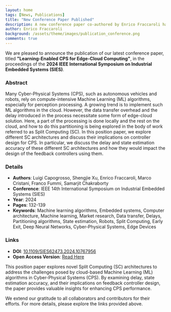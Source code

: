 ```yaml
---
layout: home
tags: [News, Publications]
title: "New Conference Paper Published"
description: A new conference paper co-authored by Enrico Fraccaroli has been published in the proceedings of the 2024 IEEE International Symposium on Industrial Embedded Systems (SIES).
author: Enrico Fraccaroli
background: /assets/theme/images/publication_conference.png
comments: true
---
```


We are pleased to announce the publication of our latest conference paper,
titled **"Learning-Enabled CPS for Edge-Cloud Computing"**, in the proceedings
of the **2024 IEEE International Symposium on Industrial Embedded Systems
(SIES)**.

### Abstract

Many Cyber-Physical Systems (CPS), such as autonomous vehicles and robots, rely
on compute-intensive Machine Learning (ML) algorithms, especially for perception
processing. A growing trend is to implement such ML algorithms in the cloud.
However, the data transfer overhead and the delay introduced in the process
necessitate some form of edge-cloud solution. Here, a part of the processing is
done locally and the rest on the cloud, and how to do this partitioning is being
explored in the body of work referred to as Split Computing (SC). In this
position paper, we explore different SC architectures and discuss their
implications on controller design for CPS. In particular, we discuss the delay
and state estimation accuracy of these different SC architectures and how they
would impact the design of the feedback controllers using them.

### Details

- **Authors**: Luigi Capogrosso, Shengjie Xu, Enrico Fraccaroli, Marco Cristani, Franco Fummi, Samarjit Chakraborty
- **Conference**: IEEE 14th International Symposium on Industrial Embedded Systems (SIES)
- **Year**: 2024
- **Pages**: 132-139
- **Keywords**: Machine learning algorithms, Embedded systems, Computer architecture, Machine learning, Market research, Data transfer, Delays, Partitioning algorithms, State estimation, Robots, Split Computing, Early Exit, Deep Neural Networks, Cyber-Physical Systems, Edge Devices

### Links

- **DOI**: [10.1109/SIES62473.2024.10767956](https://doi.org/10.1109/SIES62473.2024.10767956)  
- **Open Access Version**: [Read Here](https://iris.univr.it/retrieve/3c07a985-4fde-48ee-8957-9793e9786049/OPEN__2024__SIES__Learning_Enabled_CPS_for_Edge_Cloud_Computing.pdf)

This position paper explores novel Split Computing (SC) architectures to address
the challenges posed by cloud-based Machine Learning (ML) algorithms in
Cyber-Physical Systems (CPS). By examining delay, state estimation accuracy, and
their implications on feedback controller design, the paper provides valuable
insights for enhancing CPS performance.

We extend our gratitude to all collaborators and contributors for their efforts.
For more details, please explore the links provided above.
